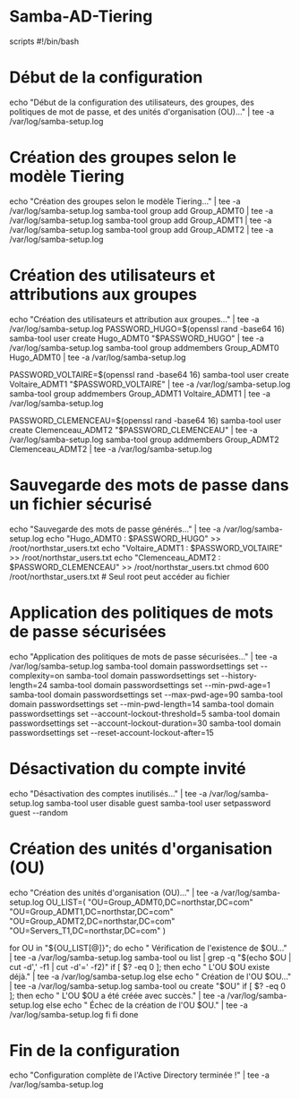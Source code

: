 # Samba-AD-Tiering
scripts
#!/bin/bash

# Début de la configuration
echo "Début de la configuration des utilisateurs, des groupes, des politiques de mot de passe, et des unités d'organisation (OU)..." | tee -a /var/log/samba-setup.log

# Création des groupes selon le modèle Tiering
echo "Création des groupes selon le modèle Tiering..." | tee -a /var/log/samba-setup.log
samba-tool group add Group_ADMT0 | tee -a /var/log/samba-setup.log
samba-tool group add Group_ADMT1 | tee -a /var/log/samba-setup.log
samba-tool group add Group_ADMT2 | tee -a /var/log/samba-setup.log

# Création des utilisateurs et attributions aux groupes
echo "Création des utilisateurs et attribution aux groupes..." | tee -a /var/log/samba-setup.log
PASSWORD_HUGO=$(openssl rand -base64 16)
samba-tool user create Hugo_ADMT0 "$PASSWORD_HUGO" | tee -a /var/log/samba-setup.log
samba-tool group addmembers Group_ADMT0 Hugo_ADMT0 | tee -a /var/log/samba-setup.log

PASSWORD_VOLTAIRE=$(openssl rand -base64 16)
samba-tool user create Voltaire_ADMT1 "$PASSWORD_VOLTAIRE" | tee -a /var/log/samba-setup.log
samba-tool group addmembers Group_ADMT1 Voltaire_ADMT1 | tee -a /var/log/samba-setup.log

PASSWORD_CLEMENCEAU=$(openssl rand -base64 16)
samba-tool user create Clemenceau_ADMT2 "$PASSWORD_CLEMENCEAU" | tee -a /var/log/samba-setup.log
samba-tool group addmembers Group_ADMT2 Clemenceau_ADMT2 | tee -a /var/log/samba-setup.log

# Sauvegarde des mots de passe dans un fichier sécurisé
echo "Sauvegarde des mots de passe générés..." | tee -a /var/log/samba-setup.log
echo "Hugo_ADMT0 : $PASSWORD_HUGO" >> /root/northstar_users.txt
echo "Voltaire_ADMT1 : $PASSWORD_VOLTAIRE" >> /root/northstar_users.txt
echo "Clemenceau_ADMT2 : $PASSWORD_CLEMENCEAU" >> /root/northstar_users.txt
chmod 600 /root/northstar_users.txt  # Seul root peut accéder au fichier

# Application des politiques de mots de passe sécurisées
echo "Application des politiques de mots de passe sécurisées..." | tee -a /var/log/samba-setup.log
samba-tool domain passwordsettings set --complexity=on
samba-tool domain passwordsettings set --history-length=24
samba-tool domain passwordsettings set --min-pwd-age=1
samba-tool domain passwordsettings set --max-pwd-age=90
samba-tool domain passwordsettings set --min-pwd-length=14
samba-tool domain passwordsettings set --account-lockout-threshold=5
samba-tool domain passwordsettings set --account-lockout-duration=30
samba-tool domain passwordsettings set --reset-account-lockout-after=15

# Désactivation du compte invité
echo "Désactivation des comptes inutilisés..." | tee -a /var/log/samba-setup.log
samba-tool user disable guest
samba-tool user setpassword guest --random

# Création des unités d'organisation (OU)
echo "Création des unités d'organisation (OU)..." | tee -a /var/log/samba-setup.log
OU_LIST=(
    "OU=Group_ADMT0,DC=northstar,DC=com"
    "OU=Group_ADMT1,DC=northstar,DC=com"
    "OU=Group_ADMT2,DC=northstar,DC=com"
    "OU=Servers_T1,DC=northstar,DC=com"
)

for OU in "${OU_LIST[@]}"; do
    echo " Vérification de l'existence de $OU..." | tee -a /var/log/samba-setup.log
    samba-tool ou list | grep -q "$(echo $OU | cut -d',' -f1 | cut -d'=' -f2)"
    if [ $? -eq 0 ]; then
        echo " L'OU $OU existe déjà." | tee -a /var/log/samba-setup.log
    else
        echo " Création de l'OU $OU..." | tee -a /var/log/samba-setup.log
        samba-tool ou create "$OU"
        if [ $? -eq 0 ]; then
            echo " L'OU $OU a été créée avec succès." | tee -a /var/log/samba-setup.log
        else
            echo " Échec de la création de l'OU $OU." | tee -a /var/log/samba-setup.log
        fi
    fi
done

# Fin de la configuration
echo "Configuration complète de l'Active Directory terminée !" | tee -a /var/log/samba-setup.log

